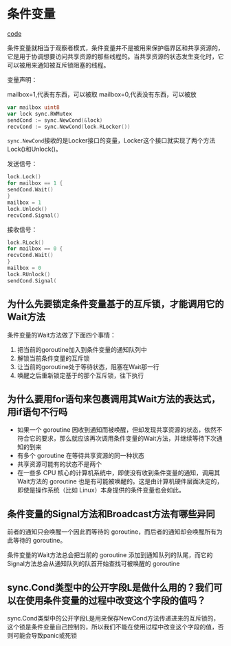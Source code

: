 # 条件变量

[code](https://github.com/hyper0x/Golang_Puzzlers/blob/master/src/puzzlers/article23)

条件变量就相当于观察者模式，条件变量并不是被用来保护临界区和共享资源的，它是用于协调想要访问共享资源的那些线程的。当共享资源的状态发生变化时，它可以被用来通知被互斥锁阻塞的线程。


变量声明：

mailbox=1,代表有东西，可以被取
mailbox=0,代表没有东西，可以被放

```go
var mailbox uint8
var lock sync.RWMutex
sendCond := sync.NewCond(&lock)
recvCond := sync.NewCond(lock.RLocker())
```

`sync.NewCond`接收的是Locker接口的变量，Locker这个接口就实现了两个方法Lock()和Unlock()。


发送信号：
```go
lock.Lock()
for mailbox == 1 {
sendCond.Wait()
}
mailbox = 1
lock.Unlock()
recvCond.Signal()
```

接收信号：

```go
lock.RLock()
for mailbox == 0 {
recvCond.Wait()
}
mailbox = 0
lock.RUnlock()
sendCond.Signal(
```


## 为什么先要锁定条件变量基于的互斥锁，才能调用它的Wait方法

条件变量的Wait方法做了下面四个事情：
1. 把当前的goroutine加入到条件变量的通知队列中
2. 解锁当前条件变量的互斥锁
3. 让当前的goroutine处于等待状态，阻塞在Wait那一行
4. 唤醒之后重新锁定基于的那个互斥锁，往下执行


## 为什么要用for语句来包裹调用其Wait方法的表达式，用if语句不行吗

- 如果一个 goroutine 因收到通知而被唤醒，但却发现共享资源的状态，依然不符合它的要求，那么就应该再次调用条件变量的Wait方法，并继续等待下次通知的到来
- 有多个 goroutine 在等待共享资源的同一种状态
- 共享资源可能有的状态不是两个
- 在一些多 CPU 核心的计算机系统中，即使没有收到条件变量的通知，调用其Wait方法的 goroutine 也是有可能被唤醒的。这是由计算机硬件层面决定的，即使是操作系统（比如 Linux）本身提供的条件变量也会如此。

## 条件变量的Signal方法和Broadcast方法有哪些异同

前者的通知只会唤醒一个因此而等待的 goroutine，而后者的通知却会唤醒所有为此等待的 goroutine。

条件变量的Wait方法总会把当前的 goroutine 添加到通知队列的队尾，而它的Signal方法总会从通知队列的队首开始查找可被唤醒的 goroutine


## sync.Cond类型中的公开字段L是做什么用的？我们可以在使用条件变量的过程中改变这个字段的值吗？

sync.Cond类型中的公开字段L是用来保存NewCond方法传递进来的互斥锁的，这个锁是条件变量自己控制的，所以我们不能在使用过程中改变这个字段的值，否则可能会导致panic或死锁
































